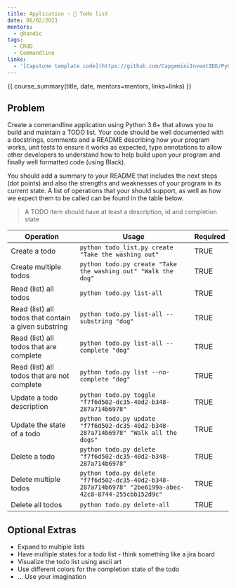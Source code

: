 ```yaml
---
title: Application - 📝 Todo list
date: 06/02/2021
mentors: 
  - ghandic
tags:
  - CRUD
  - Commandline
links:
  - '[Capstone template code](https://github.com/CapgeminiInventIDE/PyCap/tree/main/src/intro-to-python/capstone/todo_list){target=_blank}'
---
```


{{ course_summary(title, date, mentors=mentors, links=links) }}

## Problem

Create a commandline application using Python 3.6+ that allows you to build and maintain a TODO list.
Your code should be well documented with a docstrings, comments and a README describing how your program works, unit tests to ensure it works as expected, type annotations
to allow other developers to understand how to help build upon your program and finally well formatted code (using Black).

You should add a summary to your README that includes the next steps (dot points) and also the strengths and weaknesses of your program in its current state.
A list of operations that your should support, as well as how we expect them to be called can be found in the table below.

> A TODO item should have at least a description, id and completion state

| Operation                                            | Usage | Required |
|------------------------------------------------------|-------|----------|
| Create a todo                                        | `python todo_list.py create "Take the washing out"`      | TRUE     |
| Create multiple todos                                | `python todo.py create "Take the washing out" "Walk the dog"`      | TRUE     |
| Read (list) all todos                                | `python todo.py list-all`      | TRUE     |
| Read (list) all todos that contain a given substring | `python todo.py list-all --substring "dog"`      | TRUE     |
| Read (list) all todos that are complete              | `python todo.py list-all --complete "dog"`      | TRUE     |
| Read (list) all todos that are not complete          | `python todo.py list --no-complete "dog"`      | TRUE     |
| Update a todo description                            | `python todo.py toggle "f7f6d502-dc35-40d2-b348-287a714b6978"`      | TRUE     |
| Update the state of a todo                           | `python todo.py update "f7f6d502-dc35-40d2-b348-287a714b6978" "Walk all the dogs"`      | TRUE     |
| Delete a todo                                        | `python todo.py delete "f7f6d502-dc35-40d2-b348-287a714b6978"`      | TRUE     |
| Delete multiple todos                                     | `python todo.py delete "f7f6d502-dc35-40d2-b348-287a714b6978" "2be6199a-abec-42c8-8744-255cbb152d9c"`      | TRUE     |
| Delete all todos                                     | `python todo.py delete-all`      | TRUE     |

## Optional Extras

- Expand to multiple lists
- Have multiple states for a todo list - think something like a jira board
- Visualize the todo list using ascii art
- Use different colors for the completion state of the todo
- ... Use your imagination
